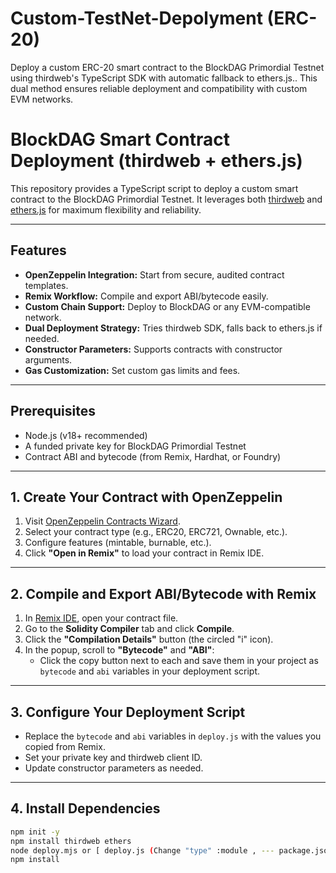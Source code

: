 # Custom-TestNet-Depolyment  (ERC-20)
Deploy a custom ERC-20 smart contract to the BlockDAG Primordial Testnet using thirdweb's TypeScript SDK with automatic fallback to ethers.js.. This dual method ensures reliable deployment and compatibility with custom EVM networks.

# BlockDAG Smart Contract Deployment (thirdweb + ethers.js)

This repository provides a TypeScript script to deploy a custom smart contract to the BlockDAG Primordial Testnet. It leverages both [thirdweb](https://portal.thirdweb.com/typescript) and [ethers.js](https://docs.ethers.org/) for maximum flexibility and reliability.

---

## Features

- **OpenZeppelin Integration:** Start from secure, audited contract templates.
- **Remix Workflow:** Compile and export ABI/bytecode easily.
- **Custom Chain Support:** Deploy to BlockDAG or any EVM-compatible network.
- **Dual Deployment Strategy:** Tries thirdweb SDK, falls back to ethers.js if needed.
- **Constructor Parameters:** Supports contracts with constructor arguments.
- **Gas Customization:** Set custom gas limits and fees.

---

## Prerequisites

- Node.js (v18+ recommended)
- A funded private key for BlockDAG Primordial Testnet
- Contract ABI and bytecode (from Remix, Hardhat, or Foundry)

---

## 1. Create Your Contract with OpenZeppelin

1. Visit [OpenZeppelin Contracts Wizard](https://wizard.openzeppelin.com/).
2. Select your contract type (e.g., ERC20, ERC721, Ownable, etc.).
3. Configure features (mintable, burnable, etc.).
4. Click **"Open in Remix"** to load your contract in Remix IDE.

---

## 2. Compile and Export ABI/Bytecode with Remix

1. In [Remix IDE](https://remix.ethereum.org/), open your contract file.
2. Go to the **Solidity Compiler** tab and click **Compile**.
3. Click the **"Compilation Details"** button (the circled "i" icon).
4. In the popup, scroll to **"Bytecode"** and **"ABI"**:
    - Click the copy button next to each and save them in your project as `bytecode` and `abi` variables in your deployment script.

---

## 3. Configure Your Deployment Script

- Replace the `bytecode` and `abi` variables in `deploy.js` with the values you copied from Remix.
- Set your private key and thirdweb client ID.
- Update constructor parameters as needed.

---

## 4. Install Dependencies

```bash
npm init -y
npm install thirdweb ethers
node deploy.mjs or [ deploy.js (Change "type" :module , --- package.json) ]
npm install
